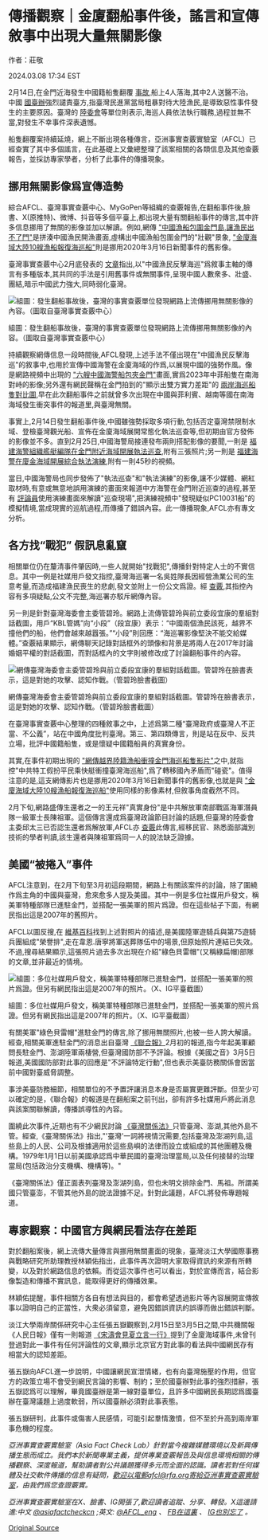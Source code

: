 # 傳播觀察｜金廈翻船事件後，謠言和宣傳敘事中出現大量無關影像

作者：莊敬

2024.03.08 17:34 EST

2月14日,在金門近海發生中國籍船隻翻覆 [事故](https://www.cga.gov.tw/GipOpen/wSite/ct?xItem=159714&ctNode=650&mp=999),船上4人落海,其中2人送醫不治。中國 [國臺辦](http://www.gwytb.gov.cn/xwdt/xwfb/wyly/202402/t20240215_12600008.htm)強烈譴責臺方,指臺灣民進黨當局粗暴對待大陸漁民,是導致惡性事件發生的主要原因。臺灣的 [陸委會](https://www.mac.gov.tw/News_Content.aspx?n=05B73310C5C3A632&sms=1A40B00E4C745211&s=56926219E1AA744F)等單位則表示,海巡人員依法執行職務,過程並無不當,對發生不幸事件深表遺憾。

船隻翻覆案持續延燒，網上不斷出現各種傳言，亞洲事實查覈實驗室（AFCL）已經查實了其中多個謠言，在此基礎上又彙總整理了該案相關的各類信息及其他查覈報告，並採訪專家學者，分析了此事件的傳播現象。

## 挪用無關影像爲宣傳造勢

綜合AFCL、臺灣事實查覈中心、MyGoPen等組織的查覈報告,在翻船事件後,臉書、X(原推特)、微博、抖音等多個平臺上,都出現大量有關翻船事件的傳言,其中許多信息挪用了無關的影像並加以解讀。例如,網傳 ["中國漁船包圍金門島,讓漁民出不了門"](https://tfc-taiwan.org.tw/articles/10317)是拼湊中國漁民開漁畫面,虛構出中國漁船包圍金門的"壯觀"景象, ["金廈海域大陸10艘漁船報復海巡船"](https://tfc-taiwan.org.tw/articles/10339)則是挪用2020年3月16日新聞事件的舊影像。

臺灣事實查覈中心2月底發表的 [文章](https://tfc-taiwan.org.tw/articles/10345)指出,以"中國漁民反擊海巡"爲敘事主軸的傳言有多種版本,其共同的手法是引用舊事件或無關事件,呈現中國人數衆多、壯盛、團結,暗示中國武力強大,同時弱化臺灣。

![組圖：發生翻船事故後，臺灣的事實查覈單位發現網路上流傳挪用無關影像的內容。（圖取自臺灣事實查覈中心）](images/XZF5LSG4ZC4XGR5TOY4LHXOK3Q.png)

組圖：發生翻船事故後，臺灣的事實查覈單位發現網路上流傳挪用無關影像的內容。（圖取自臺灣事實查覈中心）

持續觀察網傳信息一段時間後,AFCL發現,上述手法不僅出現在"中國漁民反擊海巡"的敘事中,也用於宣傳中國海警在金廈海域的作爲,以展現中國的強勢作風。像是網路視頻中出現的 ["六艘中國海警船包夾金門"](2024-02-28_事實查覈｜翻船事件後，六艘中國海警船"包夾金門"的網傳圖片是真的嗎？.md)畫面,實爲2023年中菲船隻在南海對峙的影像;另外還有網民聲稱在金門拍到的"顯示出雙方實力差距"的 [兩岸海巡船隻對比圖](https://www.mygopen.com/2024/03/kinmen-photo.html),早在此次翻船事件之前就曾多次出現在中國與菲利賓、越南等國在南海海域發生衝突事件的報道里,與臺灣無關。

事實上,2月14日發生翻船事件後,中國雖強勢採取多項行動,包括否定臺灣禁限制水域、登檢臺灣觀光船、宣佈在金廈海域展開常態化執法巡查等,但初期由官方發佈的影像並不多。直到2月25日,中國海警局接連發布兩則搭配影像的要聞,一則是 [福建海警組織艦艇編隊在金門附近海域開展執法巡查](https://www.ccg.gov.cn/2024/hjyw_0225/2423.html),附有三張照片;另一則是 [福建海警在廈金海域開展綜合執法演練](https://www.ccg.gov.cn/2024/hjyw_0225/2424.html),附有一則45秒的視頻。

當日,中國海警局也同步發佈了"執法巡查"和"執法演練"的影像,讓不少媒體、網紅取材時,有意或無意地誤用演練的畫面來報道中方海警在金門附近巡查的過程,甚至有 [評論員](https://weibo.com/7781698041/5005791757079242)使用演練畫面來解讀"巡查現場",把演練視頻中"發現疑似PC10031船"的模擬情境,當成現實的巡航過程,而傳播了錯誤內容。此一傳播現象,AFCL亦有專文分析。

## 各方找“戰犯” 假訊息亂竄

相關單位仍在釐清事件肇因時,一些人就開始"找戰犯",傳播針對特定人士的不實信息。其中一例是社媒用戶發文指控,臺灣海巡署一名吳姓隊長因經營漁業公司的生意考量,而造成福建漁民喪生的悲劇,發文並附上一份公文爲證。經 [查覈](2024-02-19_事實查覈｜在金門死亡的中國漁民是臺灣"海巡隊長"造成？.md),其指控內容有多項疑點,公文不完整,海巡署亦駁斥網傳內容。

另一則是針對臺灣海委會主委管碧玲。網路上流傳管碧玲與前立委段宜康的羣組對話截圖，用戶“KBL管媽”向“小段”（段宜康）表示：“中國兩個漁民該死，越界不撞他們的船，他們會越來越囂張。”“小段”則回應：“海巡署影像堅決不能交給媒體。”查覈結果顯示，網傳聊天記錄對話框外的頭像和背景是將兩人在2017年討論婚姻平權的對話截圖，而對話框內的文字則被修改成了討論翻船事件的內容。

![網傳臺灣海委會主委管碧玲與前立委段宜康的羣組對話截圖。管碧玲在臉書表示，這是對她的攻擊、認知作戰。（管碧玲臉書截圖）](images/JVD54XDGM6HTAPQTWEFUEIULB4.png)

網傳臺灣海委會主委管碧玲與前立委段宜康的羣組對話截圖。管碧玲在臉書表示，這是對她的攻擊、認知作戰。（管碧玲臉書截圖）

在臺灣事實查覈中心整理的四種敘事之中，上述爲第二種“臺灣政府或臺灣人不正當、不公義”，站在中國角度批判臺灣。第三、第四類傳言，則是站在反中、反共立場，批評中國籍船隻，或是懷疑中國籍船員的真實身份。

其實,在事件初期出現的 ["網傳越界陸籍漁船衝撞金門海巡船隻影片"](https://www.mygopen.com/2024/02/cp-1022.html)之中,就指控"中共特工假扮平民乘快艇衝撞臺灣海巡船",爲了轉移國內矛盾而"碰瓷"。值得注意的是,這支網傳影片也是挪用2020年3月16日新聞事件的舊影像,也就是與 ["金廈海域大陸10艘漁船報復海巡船"](https://tfc-taiwan.org.tw/articles/10339)使用同樣的影像素材,但敘事角度截然不同。

2月下旬,網路盛傳生還者之一的王元祥"真實身份"是中共解放軍南部戰區海軍潛員隊一級軍士長陳祖軍。這個傳言還成爲臺灣政論節目討論的話題,但臺灣的陸委會主委邱太三已否認生還者爲解放軍,AFCL亦 [查覈](2024-03-07_事實查覈｜金廈翻船事件生還者之一是解放軍？.md)此傳言,經移民官、熟悉面部識別技術的學者判讀,該生還者與陳祖軍爲同一人的說法缺乏證據。

## 美國“被捲入”事件

AFCL注意到，在2月下旬至3月初這段期間，網路上有關該案件的討論，除了圍繞作爲主角的中國與臺灣，愈來愈多人提及美國。其中一例是多位社媒用戶發文，稱美軍特種部隊已進駐金門，並搭配一張美軍的照片爲證。但在這些帖子下面，有網民指出這是2007年的舊照片。

AFCL以圖反搜,在 [維基百科](https://en.m.wikipedia.org/wiki/File:Wayne_Downing_funeral_honor_guard.jpg)找到上述對照片的描述,是美國陸軍遊騎兵與第75遊騎兵團組成"榮譽排",走在韋恩.唐寧將軍送葬隊伍中的場景,但原始照片連結已失效。不過,搜尋結果顯示,這張照片過去多次出現在介紹"綠色貝雷帽"(又稱綠扁帽)部隊的文章,並非最近的情境。

![組圖：多位社媒用戶發文，稱美軍特種部隊已進駐金門，並搭配一張美軍的照片爲證。但另有網民指出這是2007年的照片。（X、IG平臺截圖）](images/4JDF3EL2QE3E4I2ADDW3L3V6VI.png)

組圖：多位社媒用戶發文，稱美軍特種部隊已進駐金門，並搭配一張美軍的照片爲證。但另有網民指出這是2007年的照片。（X、IG平臺截圖）

有關美軍"綠色貝雷帽"進駐金門的傳言,除了挪用無關照片,也被一些人誇大解讀。經查,相關美軍進駐金門的消息出自臺灣 [《聯合報》](https://udn.com/news/story/10930/7754972)2月初的報道,指今年起美軍顧問長駐金門、澎湖陸軍兩棲營,但臺灣國防部不予評論。根據《美國之音》3月5日報道,美國國防部對此事的回應是"不評論特定行動",但也表示美臺防務關係會因當前中國對臺威脅調整。

事涉美臺防務細節，相關單位的不予置評讓消息本身是否屬實更難評斷。但至少可以確定的是，《聯合報》的報道是在翻船案之前刊出，卻有許多社媒用戶將此消息與該案關聯解讀，傳播誤導性的內容。

圍繞此次事件,近期也有不少網民討論 [《臺灣關係法》](https://web-archive-2017.ait.org.tw/zh/taiwan-relations-act.html)只管臺灣、澎湖,其他外島不管。經查,《臺灣關係法》指出,"'臺灣'一詞將視情況需要,包括臺灣及澎湖列島,這些島上的人民、公司及根據適用於這些島嶼的法律而設立或組成的其他團體及機構。1979年1月1日以前美國承認爲中華民國的臺灣治理當局,以及任何接替的治理當局(包括政治分支機構、機構等)。"

《臺灣關係法》僅正面表列臺灣及澎湖列島，但也未明文排除金門、馬祖。所謂美國只管臺澎，不管其他外島的說法證據不足。針對此議題，AFCL將發佈專題報道。

## 專家觀察：中國官方與網民看法存在差距

對於翻船案後，網上流傳大量傳言與挪用無關畫面的現象，臺灣淡江大學國際事務與戰略研究所助理教授林穎佑指出，此事件再次證明大家取得資訊的來源有所轉變，以及對於網路信息的依賴。而從這次事件也可以看出，對於宣傳而言，結合影像製造和傳播不實訊息，能取得更好的傳播效果。

林穎佑提醒，事件相關方各自有想法與目的，都會希望透過影片等內容展開宣傳敘事以證明自己的正當性，大衆必須留意，避免因錯誤資訊的誤導而做出錯誤判斷。

淡江大學兩岸關係研究中心主任張五嶽觀察到,2月15日至3月5日之間,中共機關報《人民日報》僅有一則報道 [《宋濤會見夏立言一行》](http://cpc.people.com.cn/BIG5/n1/2024/0301/c64094-40186559.html)提到了金廈海域事件,未曾刊登過對此一事件有任何評論性的文章,顯示北京官方對此事的看法與中國網民存有相當大的認知差距。

張五嶽向AFCL進一步說明，中國讓網民宣泄情緒，也有向臺灣施壓的作用，但官方的政策立場不會受到網民言論的影響、制約；至於國臺辦對此事的強烈措辭，張五嶽認爲可以理解，畢竟國臺辦是第一線對臺單位，且許多中國網民長期認爲國臺辦在臺灣議題上過度軟弱，所以國臺辦必須對此事表態。

張五嶽研判，此事件或傷害人民感情，可能引起羣情激憤，但不至於升高到兩岸軍事危機的程度。

*亞洲事實查覈實驗室（Asia Fact Check Lab）針對當今複雜媒體環境以及新興傳播生態而成立。我們本於新聞專業主義，提供專業查覈報告及與信息環境相關的傳播觀察、深度報道，幫助讀者對公共議題獲得多元而全面的認識。讀者若對任何媒體及社交軟件傳播的信息有疑問，歡迎以電郵afcl@rfa.org寄給亞洲事實查覈實驗室，由我們爲您查證覈實。*

*亞洲事實查覈實驗室在X、臉書、IG開張了,歡迎讀者追蹤、分享、轉發。X這邊請進:中文*  [*@asiafactcheckcn*](https://twitter.com/asiafactcheckcn)  *;英文:*  [*@AFCL\_eng*](https://twitter.com/AFCL_eng)  *、*  [*FB在這裏*](https://www.facebook.com/asiafactchecklabcn)  *、*  [*IG也別忘了*](https://www.instagram.com/asiafactchecklab/)  *。*



[Original Source](https://www.rfa.org/mandarin/shishi-hecha/hc-03082024172043.html)